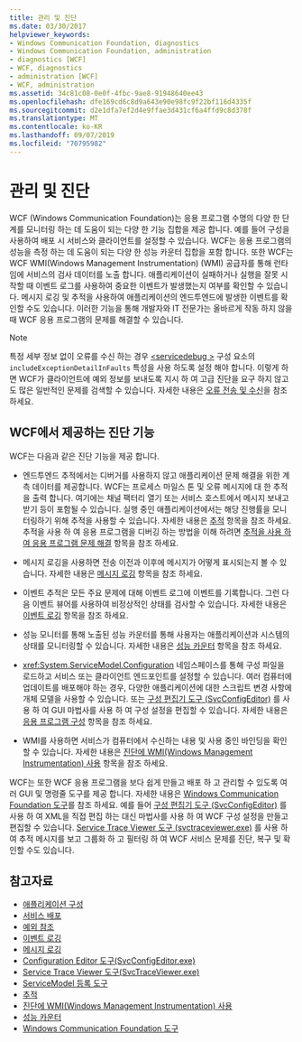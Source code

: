 ```yaml
---
title: 관리 및 진단
ms.date: 03/30/2017
helpviewer_keywords:
- Windows Communication Foundation, diagnostics
- Windows Communication Foundation, administration
- diagnostics [WCF]
- WCF, diagnostics
- administration [WCF]
- WCF, administration
ms.assetid: 34c81c08-0e0f-4fbc-9ae8-91948640ee43
ms.openlocfilehash: dfe169cd6c8d9a643e90e98fc9f22bf116d4335f
ms.sourcegitcommit: d2e1dfa7ef2d4e9ffae3d431cf6a4ffd9c8d378f
ms.translationtype: MT
ms.contentlocale: ko-KR
ms.lasthandoff: 09/07/2019
ms.locfileid: "70795982"
---
```

# <a name="administration-and-diagnostics"></a>관리 및 진단
WCF (Windows Communication Foundation)는 응용 프로그램 수명의 다양 한 단계를 모니터링 하는 데 도움이 되는 다양 한 기능 집합을 제공 합니다. 예를 들어 구성을 사용하여 배포 시 서비스와 클라이언트를 설정할 수 있습니다. WCF는 응용 프로그램의 성능을 측정 하는 데 도움이 되는 다양 한 성능 카운터 집합을 포함 합니다. 또한 WCF는 WCF WMI(Windows Management Instrumentation) (WMI) 공급자를 통해 런타임에 서비스의 검사 데이터를 노출 합니다. 애플리케이션이 실패하거나 실행을 잘못 시작할 때 이벤트 로그를 사용하여 중요한 이벤트가 발생했는지 여부를 확인할 수 있습니다. 메시지 로깅 및 추적을 사용하여 애플리케이션의 엔드투엔드에 발생한 이벤트를 확인할 수도 있습니다. 이러한 기능을 통해 개발자와 IT 전문가는 올바르게 작동 하지 않을 때 WCF 응용 프로그램의 문제를 해결할 수 있습니다.  
  
> [!NOTE]
> 특정 세부 정보 없이 오류를 수신 하는 경우 [ \<servicedebug >](../../configure-apps/file-schema/wcf/servicedebug.md) 구성 요소의 `includeExceptionDetailInFaults` 특성을 사용 하도록 설정 해야 합니다. 이렇게 하면 WCF가 클라이언트에 예외 정보를 보내도록 지시 하 여 고급 진단을 요구 하지 않고도 많은 일반적인 문제를 검색할 수 있습니다. 자세한 내용은 [오류 전송 및 수신](../sending-and-receiving-faults.md)을 참조 하세요.  
  
## <a name="diagnostics-features-provided-by-wcf"></a>WCF에서 제공하는 진단 기능  
 WCF는 다음과 같은 진단 기능을 제공 합니다.  
  
- 엔드투엔드 추적에서는 디버거를 사용하지 않고 애플리케이션 문제 해결을 위한 계측 데이터를 제공합니다. WCF는 프로세스 마일스 톤 및 오류 메시지에 대 한 추적을 출력 합니다. 여기에는 채널 팩터리 열기 또는 서비스 호스트에서 메시지 보내고 받기 등이 포함될 수 있습니다. 실행 중인 애플리케이션에서는 해당 진행률을 모니터링하기 위해 추적을 사용할 수 있습니다. 자세한 내용은 [추적](./tracing/index.md) 항목을 참조 하세요. 추적을 사용 하 여 응용 프로그램을 디버깅 하는 방법을 이해 하려면 [추적을 사용 하 여 응용 프로그램 문제 해결](./tracing/using-tracing-to-troubleshoot-your-application.md) 항목을 참조 하세요.  
  
- 메시지 로깅을 사용하면 전송 이전과 이후에 메시지가 어떻게 표시되는지 볼 수 있습니다. 자세한 내용은 [메시지 로깅](message-logging.md) 항목을 참조 하세요.  
  
- 이벤트 추적은 모든 주요 문제에 대해 이벤트 로그에 이벤트를 기록합니다. 그런 다음 이벤트 뷰어를 사용하여 비정상적인 상태를 검사할 수 있습니다. 자세한 내용은 [이벤트 로깅](./event-logging/index.md) 항목을 참조 하세요.  
  
- 성능 모니터를 통해 노출된 성능 카운터를 통해 사용자는 애플리케이션과 시스템의 상태를 모니터링할 수 있습니다. 자세한 내용은 [성능 카운터](./performance-counters/index.md) 항목을 참조 하세요.  
  
- <xref:System.ServiceModel.Configuration> 네임스페이스를 통해 구성 파일을 로드하고 서비스 또는 클라이언트 엔드포인트를 설정할 수 있습니다. 여러 컴퓨터에 업데이트를 배포해야 하는 경우, 다양한 애플리케이션에 대한 스크립트 변경 사항에 개체 모델을 사용할 수 있습니다. 또는 [구성 편집기 도구 (SvcConfigEditor)](../configuration-editor-tool-svcconfigeditor-exe.md) 를 사용 하 여 GUI 마법사를 사용 하 여 구성 설정을 편집할 수 있습니다. 자세한 내용은 [응용 프로그램 구성](configuring-your-application.md) 항목을 참조 하세요.  
  
- WMI를 사용하면 서비스가 컴퓨터에서 수신하는 내용 및 사용 중인 바인딩을 확인할 수 있습니다. 자세한 내용은 [진단에 WMI(Windows Management Instrumentation) 사용](./wmi/index.md) 항목을 참조 하세요.  
  
 WCF는 또한 WCF 응용 프로그램을 보다 쉽게 만들고 배포 하 고 관리할 수 있도록 여러 GUI 및 명령줄 도구를 제공 합니다. 자세한 내용은 [Windows Communication Foundation 도구](../tools.md)를 참조 하세요. 예를 들어 [구성 편집기 도구 (SvcConfigEditor)](../configuration-editor-tool-svcconfigeditor-exe.md) 를 사용 하 여 XML을 직접 편집 하는 대신 마법사를 사용 하 여 WCF 구성 설정을 만들고 편집할 수 있습니다. [Service Trace Viewer 도구 (svctraceviewer.exe)](../service-trace-viewer-tool-svctraceviewer-exe.md) 를 사용 하 여 추적 메시지를 보고 그룹화 하 고 필터링 하 여 WCF 서비스 문제를 진단, 복구 및 확인할 수도 있습니다.  
  
## <a name="see-also"></a>참고자료

- [애플리케이션 구성](configuring-your-application.md)
- [서비스 배포](deploying-services.md)
- [예외 참조](./exceptions-reference/index.md)
- [이벤트 로깅](./event-logging/index.md)
- [메시지 로깅](message-logging.md)
- [Configuration Editor 도구(SvcConfigEditor.exe)](../configuration-editor-tool-svcconfigeditor-exe.md)
- [Service Trace Viewer 도구(SvcTraceViewer.exe)](../service-trace-viewer-tool-svctraceviewer-exe.md)
- [ServiceModel 등록 도구](servicemodel-registration-tool.md)
- [추적](./tracing/index.md)
- [진단에 WMI(Windows Management Instrumentation) 사용](./wmi/index.md)
- [성능 카운터](./performance-counters/index.md)
- [Windows Communication Foundation 도구](../tools.md)
